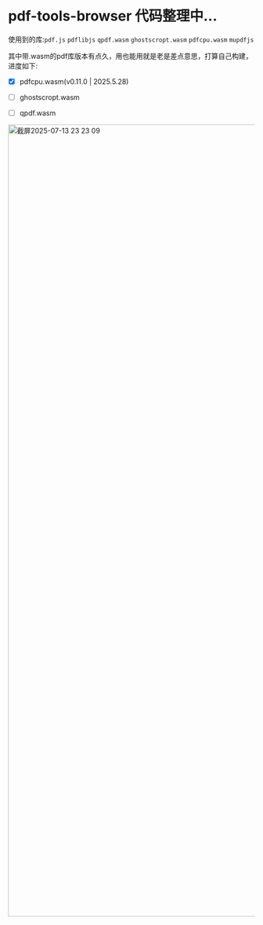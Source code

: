 # pdf-tools-browser 代码整理中...

使用到的库:`pdf.js` `pdflibjs` `qpdf.wasm` `ghostscropt.wasm` `pdfcpu.wasm` `mupdfjs` 

其中带.wasm的pdf库版本有点久，用也能用就是老是差点意思，打算自己构建，进度如下:
- [x] pdfcpu.wasm(v0.11.0 | 2025.5.28)
- [ ] ghostscropt.wasm
- [ ] qpdf.wasm


<img width="2624" height="1614" alt="截屏2025-07-13 23 23 09" src="https://github.com/user-attachments/assets/8da94e00-e8ff-46d0-8825-6159dec6d8ef" />
